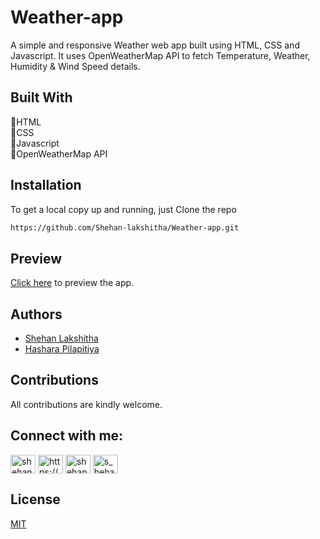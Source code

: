 # Weather-app
A simple and responsive Weather web app built using HTML, CSS and Javascript. It uses OpenWeatherMap API to fetch Temperature, Weather, Humidity & Wind Speed details.<br>

## Built With
💠HTML <br>
💠CSS <br>
💠Javascript <br>
💠OpenWeatherMap API <br>

## Installation
To get a local copy up and running, just Clone the repo <br>
```bash
https://github.com/Shehan-lakshitha/Weather-app.git
```

## Preview
<a href=https://shehan-lakshitha.github.io/Weather-app/>Click here</a> to preview the app.

## Authors

- [Shehan Lakshitha](https://github.com/Shehan-lakshitha)
- [Hashara Pilapitiya](https://github.com/Hashara-Pilapitiya)

## Contributions
All contributions are kindly welcome.

## Connect with me:
<p align="left">
<a href="https://linkedin.com/in/shehan-lakshitha" target="blank"><img align="center" src="https://raw.githubusercontent.com/rahuldkjain/github-profile-readme-generator/master/src/images/icons/Social/linked-in-alt.svg" alt="shehan-lakshitha" height="30" width="40" /></a>
<a href="https://stackoverflow.com/users/https://stackoverflow.com/users/20455515/shehan-lakshitha" target="blank"><img align="center" src="https://raw.githubusercontent.com/rahuldkjain/github-profile-readme-generator/master/src/images/icons/Social/stack-overflow.svg" alt="https://stackoverflow.com/users/20455515/shehan-lakshitha" height="30" width="40" /></a>
<a href="https://www.facebook.com/profile.php?id=100008628512280" target="blank"><img align="center" src="https://raw.githubusercontent.com/rahuldkjain/github-profile-readme-generator/master/src/images/icons/Social/facebook.svg" alt="shehan lakshitha" height="30" width="40" /></a>
<a href="https://instagram.com/s_heha_n" target="blank"><img align="center" src="https://raw.githubusercontent.com/rahuldkjain/github-profile-readme-generator/master/src/images/icons/Social/instagram.svg" alt="s_heha_n" height="30" width="40" /></a>
</p>

## License

[MIT](https://choosealicense.com/licenses/mit/)


